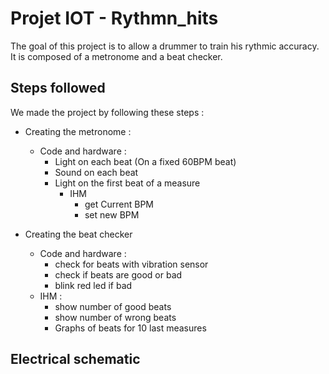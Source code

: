 # Projet IOT - Rythmn_hits

The goal of this project is to allow a drummer to train his rythmic accuracy.
It is composed of a metronome and a beat checker.

## Steps followed
We made the project by following these steps :

- Creating the metronome :
  - Code and hardware :
    - Light on each beat (On a fixed 60BPM beat)
    - Sound on each beat
    - Light on the first beat of a measure
      - IHM
        - get Current BPM
        - set new BPM

- Creating the beat checker
  - Code and hardware :
    - check for beats with vibration sensor
    - check if beats are good or bad
    - blink red led if bad
  - IHM :
    - show number of good beats
    - show number of wrong beats
    - Graphs of beats for 10 last measures

## Electrical schematic

     
